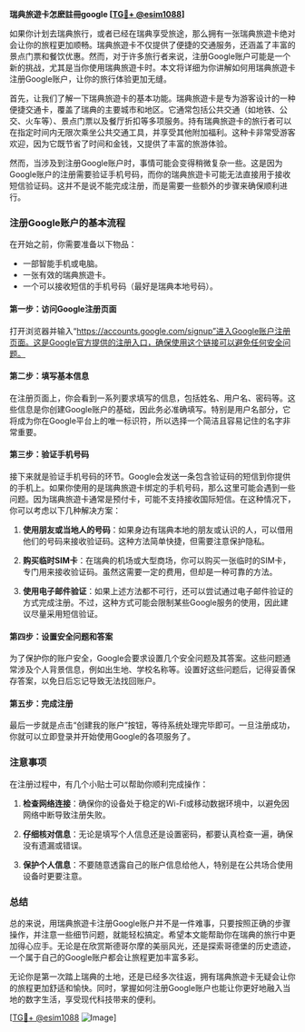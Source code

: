 **瑞典旅遊卡怎麽註冊google [[TG💪+ @esim1088](https://t.me/s/esim1088)]**

如果你计划去瑞典旅行，或者已经在瑞典享受旅途，那么拥有一张瑞典旅遊卡绝对会让你的旅程更加顺畅。瑞典旅遊卡不仅提供了便捷的交通服务，还涵盖了丰富的景点门票和餐饮优惠。然而，对于许多旅行者来说，注册Google账户可能是一个新的挑战，尤其是当你使用瑞典旅遊卡时。本文将详细为你讲解如何用瑞典旅遊卡注册Google账户，让你的旅行体验更加无缝。

首先，让我们了解一下瑞典旅遊卡的基本功能。瑞典旅遊卡是专为游客设计的一种便捷交通卡，覆盖了瑞典的主要城市和地区。它通常包括公共交通（如地铁、公交、火车等）、景点门票以及餐厅折扣等多项服务。持有瑞典旅遊卡的旅行者可以在指定时间内无限次乘坐公共交通工具，并享受其他附加福利。这种卡非常受游客欢迎，因为它既节省了时间和金钱，又提供了丰富的旅游体验。

然而，当涉及到注册Google账户时，事情可能会变得稍微复杂一些。这是因为Google账户的注册需要验证手机号码，而你的瑞典旅遊卡可能无法直接用于接收短信验证码。这并不是说不能完成注册，而是需要一些额外的步骤来确保顺利进行。

### 注册Google账户的基本流程

在开始之前，你需要准备以下物品：
- 一部智能手机或电脑。
- 一张有效的瑞典旅遊卡。
- 一个可以接收短信的手机号码（最好是瑞典本地号码）。

#### 第一步：访问Google注册页面

打开浏览器并输入“https://accounts.google.com/signup”进入Google账户注册页面。这是Google官方提供的注册入口，确保使用这个链接可以避免任何安全问题。

#### 第二步：填写基本信息

在注册页面上，你会看到一系列要求填写的信息，包括姓名、用户名、密码等。这些信息是你创建Google账户的基础，因此务必准确填写。特别是用户名部分，它将成为你在Google平台上的唯一标识符，所以选择一个简洁且容易记住的名字非常重要。

#### 第三步：验证手机号码

接下来就是验证手机号码的环节。Google会发送一条包含验证码的短信到你提供的手机上。如果你使用的是瑞典旅遊卡绑定的手机号码，那么这里可能会遇到一些问题。因为瑞典旅遊卡通常是预付卡，可能不支持接收国际短信。在这种情况下，你可以考虑以下几种解决方案：

1. **使用朋友或当地人的号码**：如果身边有瑞典本地的朋友或认识的人，可以借用他们的号码来接收验证码。这种方法简单快捷，但需要注意保护隐私。

2. **购买临时SIM卡**：在瑞典的机场或大型商场，你可以购买一张临时的SIM卡，专门用来接收验证码。虽然这需要一定的费用，但却是一种可靠的方法。

3. **使用电子邮件验证**：如果上述方法都不可行，还可以尝试通过电子邮件验证的方式完成注册。不过，这种方式可能会限制某些Google服务的使用，因此建议尽量采用短信验证。

#### 第四步：设置安全问题和答案

为了保护你的账户安全，Google会要求设置几个安全问题及其答案。这些问题通常涉及个人背景信息，例如出生地、学校名称等。设置好这些问题后，记得妥善保存答案，以免日后忘记导致无法找回账户。

#### 第五步：完成注册

最后一步就是点击“创建我的账户”按钮，等待系统处理完毕即可。一旦注册成功，你就可以立即登录并开始使用Google的各项服务了。

### 注意事项

在注册过程中，有几个小贴士可以帮助你顺利完成操作：

1. **检查网络连接**：确保你的设备处于稳定的Wi-Fi或移动数据环境中，以避免因网络中断导致注册失败。

2. **仔细核对信息**：无论是填写个人信息还是设置密码，都要认真检查一遍，确保没有遗漏或错误。

3. **保护个人信息**：不要随意透露自己的账户信息给他人，特别是在公共场合使用设备时更要注意。

### 总结

总的来说，用瑞典旅遊卡注册Google账户并不是一件难事，只要按照正确的步骤操作，并注意一些细节问题，就能轻松搞定。希望本文能帮助你在瑞典的旅行中更加得心应手。无论是在欣赏斯德哥尔摩的美丽风光，还是探索哥德堡的历史遗迹，一个属于自己的Google账户都会让旅程更加丰富多彩。

无论你是第一次踏上瑞典的土地，还是已经多次往返，拥有瑞典旅遊卡无疑会让你的旅程更加舒适和愉快。同时，掌握如何注册Google账户也能让你更好地融入当地的数字生活，享受现代科技带来的便利。

[[TG💪+ @esim1088](https://t.me/s/esim1088) ![Image](https://i.postimg.cc/4NQfJmqS/Snipaste-2025-05-13-00-14-12.png)]